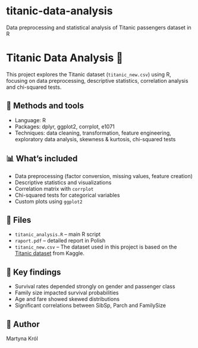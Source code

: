 # titanic-data-analysis
Data preprocessing and statistical analysis of Titanic passengers dataset in R

# Titanic Data Analysis 🚢
This project explores the Titanic dataset (`titanic_new.csv`) using R, focusing on data preprocessing, descriptive statistics, correlation analysis and chi-squared tests.

## 🔧 Methods and tools
- Language: R
- Packages: dplyr, ggplot2, corrplot, e1071
- Techniques: data cleaning, transformation, feature engineering, exploratory data analysis, skewness & kurtosis, chi-squared tests

## 📊 What’s included
- Data preprocessing (factor conversion, missing values, feature creation)
- Descriptive statistics and visualizations
- Correlation matrix with `corrplot`
- Chi-squared tests for categorical variables
- Custom plots using `ggplot2`

## 📁 Files
- `titanic_analysis.R` – main R script
- `raport.pdf` – detailed report in Polish
- `titanic_new.csv` – The dataset used in this project is based on the [Titanic dataset](https://www.kaggle.com/competitions/titanic/data) from Kaggle.

## 🧠 Key findings
- Survival rates depended strongly on gender and passenger class
- Family size impacted survival probabilities
- Age and fare showed skewed distributions
- Significant correlations between SibSp, Parch and FamilySize

## 📌 Author
Martyna Król  

